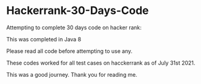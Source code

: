 # Hackerrank-30-Days-Code

Attempting to complete 30 days code on hacker rank: 

This was completed in Java 8

Please read all code before attempting to use any.

These codes worked for all test cases on hacckerrank as of July 31st 2021.

This was a good journey. Thank you for reading me.
